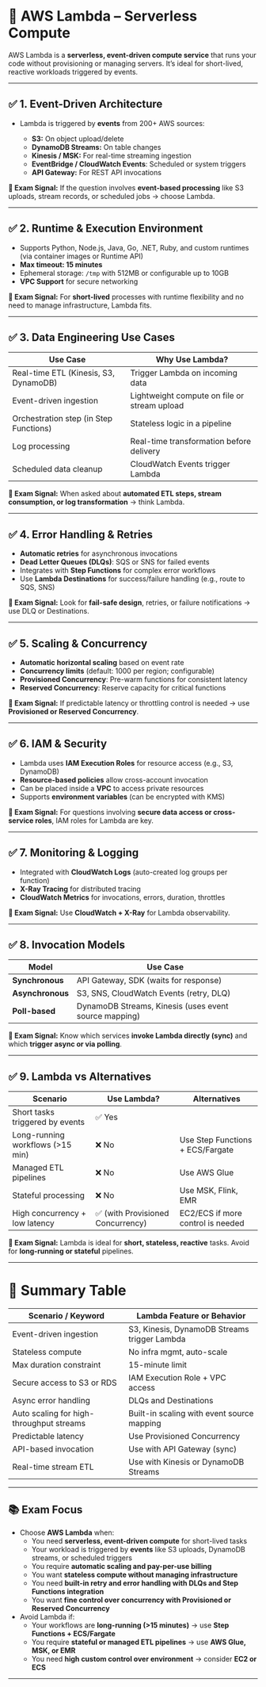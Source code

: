 # 📘 AWS Lambda – Serverless Compute

AWS Lambda is a **serverless, event-driven compute service** that runs your code without provisioning or managing servers. It’s ideal for short-lived, reactive workloads triggered by events.

---

## ✅ 1. Event-Driven Architecture

* Lambda is triggered by **events** from 200+ AWS sources:

  * **S3:** On object upload/delete
  * **DynamoDB Streams:** On table changes
  * **Kinesis / MSK:** For real-time streaming ingestion
  * **EventBridge / CloudWatch Events**: Scheduled or system triggers
  * **API Gateway:** For REST API invocations

**📌 Exam Signal:**
If the question involves **event-based processing** like S3 uploads, stream records, or scheduled jobs → choose Lambda.

---

## ✅ 2. Runtime & Execution Environment

* Supports Python, Node.js, Java, Go, .NET, Ruby, and custom runtimes (via container images or Runtime API)
* **Max timeout: 15 minutes**
* Ephemeral storage: `/tmp` with 512MB or configurable up to 10GB
* **VPC Support** for secure networking

**📌 Exam Signal:**
For **short-lived** processes with runtime flexibility and no need to manage infrastructure, Lambda fits.

---

## ✅ 3. Data Engineering Use Cases

| Use Case                               | Why Use Lambda?                              |
| -------------------------------------- | -------------------------------------------- |
| Real-time ETL (Kinesis, S3, DynamoDB)  | Trigger Lambda on incoming data              |
| Event-driven ingestion                 | Lightweight compute on file or stream upload |
| Orchestration step (in Step Functions) | Stateless logic in a pipeline                |
| Log processing                         | Real-time transformation before delivery     |
| Scheduled data cleanup                 | CloudWatch Events trigger Lambda             |

**📌 Exam Signal:**
When asked about **automated ETL steps, stream consumption, or log transformation** → think Lambda.

---

## ✅ 4. Error Handling & Retries

* **Automatic retries** for asynchronous invocations
* **Dead Letter Queues (DLQs)**: SQS or SNS for failed events
* Integrates with **Step Functions** for complex error workflows
* Use **Lambda Destinations** for success/failure handling (e.g., route to SQS, SNS)

**📌 Exam Signal:**
Look for **fail-safe design**, retries, or failure notifications → use DLQ or Destinations.

---

## ✅ 5. Scaling & Concurrency

* **Automatic horizontal scaling** based on event rate
* **Concurrency limits** (default: 1000 per region; configurable)
* **Provisioned Concurrency**: Pre-warm functions for consistent latency
* **Reserved Concurrency**: Reserve capacity for critical functions

**📌 Exam Signal:**
If predictable latency or throttling control is needed → use **Provisioned or Reserved Concurrency**.

---

## ✅ 6. IAM & Security

* Lambda uses **IAM Execution Roles** for resource access (e.g., S3, DynamoDB)
* **Resource-based policies** allow cross-account invocation
* Can be placed inside a **VPC** to access private resources
* Supports **environment variables** (can be encrypted with KMS)

**📌 Exam Signal:**
For questions involving **secure data access or cross-service roles**, IAM roles for Lambda are key.

---

## ✅ 7. Monitoring & Logging

* Integrated with **CloudWatch Logs** (auto-created log groups per function)
* **X-Ray Tracing** for distributed tracing
* **CloudWatch Metrics** for invocations, errors, duration, throttles

**📌 Exam Signal:**
Use **CloudWatch + X-Ray** for Lambda observability.

---

## ✅ 8. Invocation Models

| Model            | Use Case                                              |
| ---------------- | ----------------------------------------------------- |
| **Synchronous**  | API Gateway, SDK (waits for response)                 |
| **Asynchronous** | S3, SNS, CloudWatch Events (retry, DLQ)               |
| **Poll-based**   | DynamoDB Streams, Kinesis (uses event source mapping) |

**📌 Exam Signal:**
Know which services **invoke Lambda directly (sync)** and which **trigger async or via polling**.

---

## ✅ 9. Lambda vs Alternatives

| Scenario                         | Use Lambda?                      | Alternatives                      |
| -------------------------------- | -------------------------------- | --------------------------------- |
| Short tasks triggered by events  | ✅ Yes                            |                                   |
| Long-running workflows (>15 min) | ❌ No                             | Use Step Functions + ECS/Fargate  |
| Managed ETL pipelines            | ❌ No                             | Use AWS Glue                      |
| Stateful processing              | ❌ No                             | Use MSK, Flink, EMR               |
| High concurrency + low latency   | ✅ (with Provisioned Concurrency) | EC2/ECS if more control is needed |

**📌 Exam Signal:**
Lambda is ideal for **short, stateless, reactive** tasks. Avoid for **long-running or stateful** pipelines.

---

# 🧠 Summary Table

| Scenario / Keyword                       | Lambda Feature or Behavior                   |
| ---------------------------------------- | -------------------------------------------- |
| Event-driven ingestion                   | S3, Kinesis, DynamoDB Streams trigger Lambda |
| Stateless compute                        | No infra mgmt, auto-scale                    |
| Max duration constraint                  | 15-minute limit                              |
| Secure access to S3 or RDS               | IAM Execution Role + VPC access              |
| Async error handling                     | DLQs and Destinations                        |
| Auto scaling for high-throughput streams | Built-in scaling with event source mapping   |
| Predictable latency                      | Use Provisioned Concurrency                  |
| API-based invocation                     | Use with API Gateway (sync)                  |
| Real-time stream ETL                     | Use with Kinesis or DynamoDB Streams         |

---

## 📚 Exam Focus

- Choose **AWS Lambda** when:  
  - You need **serverless, event-driven compute** for short-lived tasks  
  - Your workload is triggered by **events** like S3 uploads, DynamoDB streams, or scheduled triggers  
  - You require **automatic scaling and pay-per-use billing**  
  - You want **stateless compute without managing infrastructure**  
  - You need **built-in retry and error handling with DLQs and Step Functions integration**  
  - You want **fine control over concurrency with Provisioned or Reserved Concurrency**  
- Avoid Lambda if:  
  - Your workflows are **long-running (>15 minutes)** → use **Step Functions + ECS/Fargate**  
  - You require **stateful or managed ETL pipelines** → use **AWS Glue, MSK, or EMR**  
  - You need **high custom control over environment** → consider **EC2 or ECS**  

---
